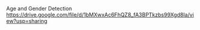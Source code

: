 Age and Gender Detection
https://drive.google.com/file/d/1bMXwxAc6FhQZ8_fA3BPTkzbs99Xgd8Ia/view?usp=sharing

